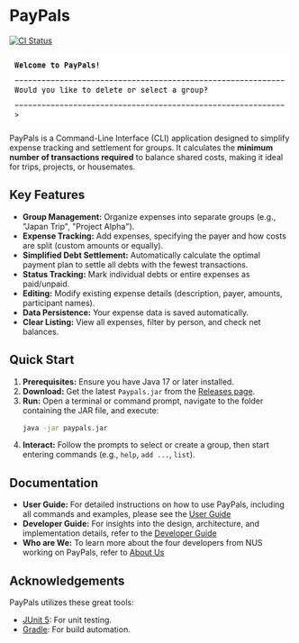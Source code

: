 # PayPals

[![CI Status](https://github.com/AY2425S2-CS2113-T13-2/tp/workflows/Java%20CI/badge.svg)](https://github.com/AY2425S2-CS2113-T13-2/tp/actions)

![img.png](diagrams/img.png)

PayPals is a Command-Line Interface (CLI) application designed to simplify expense tracking and settlement for groups. It calculates the **minimum number of transactions required** to balance shared costs, making it ideal for trips, projects, or housemates.

## Key Features

*   **Group Management:** Organize expenses into separate groups (e.g., "Japan Trip", "Project Alpha").
*   **Expense Tracking:** Add expenses, specifying the payer and how costs are split (custom amounts or equally).
*   **Simplified Debt Settlement:** Automatically calculate the optimal payment plan to settle all debts with the fewest transactions.
*   **Status Tracking:** Mark individual debts or entire expenses as paid/unpaid.
*   **Editing:** Modify existing expense details (description, payer, amounts, participant names).
*   **Data Persistence:** Your expense data is saved automatically.
*   **Clear Listing:** View all expenses, filter by person, and check net balances.

## Quick Start

1.  **Prerequisites:** Ensure you have Java 17 or later installed.
2.  **Download:** Get the latest `Paypals.jar` from the [Releases page](https://github.com/AY2425S2-CS2113-T13-2/tp/releases).
3.  **Run:** Open a terminal or command prompt, navigate to the folder containing the JAR file, and execute:
    ```bash
    java -jar paypals.jar
    ```
4.  **Interact:** Follow the prompts to select or create a group, then start entering commands (e.g., `help`, `add ...`, `list`).

## Documentation

*   **User Guide:** For detailed instructions on how to use PayPals, including all commands and examples, please see the [User Guide](UserGuide.md)
*   **Developer Guide:** For insights into the design, architecture, and implementation details, refer to the [Developer Guide](DeveloperGuide.md)
*   **Who are We:** To learn more about the four developers from NUS working on PayPals, refer to [About Us](AboutUs.md)

## Acknowledgements

PayPals utilizes these great tools:

*   [JUnit 5](https://junit.org/junit5/): For unit testing.
*   [Gradle](https://gradle.org): For build automation.
